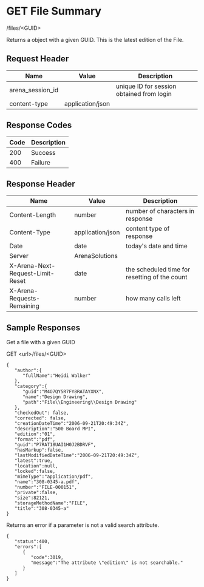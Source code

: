 # GET File Summary


/files/&lt;GUID&gt;

Returns a  object with a given GUID. This is the latest edition of the File.

## Request Header

| Name<br> | Value<br> | Description<br> |
|  --- |  --- |  --- | 
| arena_session_id<br> |   | unique ID for session obtained from login<br> |
| content\-type<br> | application/json<br> |   |

## Response Codes

| Code<br> | Description<br> |
|  --- |  --- | 
| 200<br> | Success<br> |
| 400<br> | Failure<br> |

## Response Header

| Name<br> | Value<br> | Description<br> |
|  --- |  --- |  --- | 
| Content\-Length<br> | number<br> | number of characters in response<br> |
| Content\-Type<br> | application/json<br> | content type of response<br> |
| Date<br> | date<br> | today's date and time<br> |
| Server<br> | ArenaSolutions<br> |   |
| X\-Arena\-Next\-Request\-Limit\-Reset<br> | date<br> | the scheduled time for resetting of the count<br> |
| X\-Arena\-Requests\-Remaining<br> | number<br> | how many calls left<br> |

## Sample Responses
Get a file with a given GUID



GET &lt;url&gt;/files/&lt;GUID&gt;

```
{  
   "author":{  
      "fullName":"Heidi Walker"
   },
   "category":{  
      "guid":"M4O7QY5R7FY8RATAYXNX",
      "name":"Design Drawing",
      "path":"File\\Engineering\\Design Drawing" 
   },
   "checkedOut": false,
   "corrected": false,
   "creationDateTime":"2006-09-21T20:49:34Z",
   "description":"500 Board MPI",
   "edition":"01",
   "format":"pdf",
   "guid":"P7RAT18UAI1H0J2BDRVF",
   "hasMarkup":false,
   "lastModifiedDateTime":"2006-09-21T20:49:34Z",
   "latest":true,
   "location":null,
   "locked":false,
   "mimeType":"application/pdf",
   "name":"308-0345-a.pdf",
   "number":"FILE-000151",
   "private":false,
   "size":82121,
   "storageMethodName":"FILE",
   "title":"308-0345-a"
}

```
Returns an error if a parameter is not a valid search attribute.

```
{  
   "status":400,
   "errors":[  
      {  
         "code":3019,
         "message":"The attribute \"edition\" is not searchable."
      }
   ]
}
```
